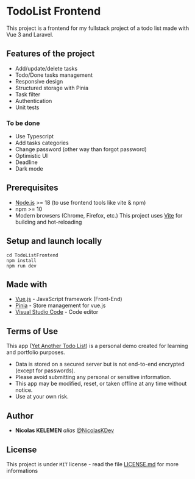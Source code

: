 # TodoList Frontend

This project is a frontend for my fullstack project of a todo list made with Vue 3 and Laravel.

## Features of the project

- Add/update/delete tasks
- Todo/Done tasks management
- Responsive design
- Structured storage with Pinia
- Task filter
- Authentication
- Unit tests

### To be done

- Use Typescript
- Add tasks categories
- Change password (other way than forgot password)
- Optimistic UI
- Deadline
- Dark mode

## Prerequisites

- [Node.js](https://nodejs.org/) >= 18 (to use frontend tools like vite & npm)
- npm >= 10
- Modern browsers (Chrome, Firefox, etc.)
  This project uses [Vite](https://vite.dev/) for building and hot-reloading

## Setup and launch locally

```
cd TodoListFrontend
npm install
npm run dev
```

## Made with

- [Vue.js](https://vuejs.org/) - JavaScript framework (Front-End)
- [Pinia](https://pinia.vuejs.org/) - Store management for vue.js
- [Visual Studio Code](https://code.visualstudio.com/) - Code editor

## Terms of Use

This app ([Yet Another Todo List](https://www.yatodolist.kelelabs.com)) is a personal demo created for learning and portfolio purposes.

- Data is stored on a secured server but is not end-to-end encrypted (except for passwords).
- Please avoid submitting any personal or sensitive information.
- This app may be modified, reset, or taken offline at any time without notice.
- Use at your own risk.

## Author

- **Nicolas KELEMEN** _alias_ [@NicolasKDev](https://github.com/NicolasKDev)

## License

This project is under `MIT` license - read the file [LICENSE.md](LICENSE.md) for more informations
